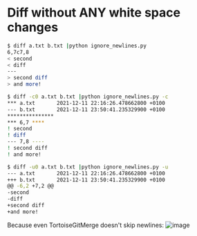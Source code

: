 # Diff without ANY white space changes

```bash
$ diff a.txt b.txt |python ignore_newlines.py
6,7c7,8
< second
< diff
---
> second diff
> and more!

$ diff -c0 a.txt b.txt |python ignore_newlines.py -c
*** a.txt       2021-12-11 22:16:26.478662800 +0100
--- b.txt       2021-12-11 23:50:41.235329900 +0100
***************
*** 6,7 ****
! second
! diff
--- 7,8 ----
! second diff
! and more!

$ diff -u0 a.txt b.txt |python ignore_newlines.py -u
--- a.txt       2021-12-11 22:16:26.478662800 +0100
+++ b.txt       2021-12-11 23:50:41.235329900 +0100
@@ -6,2 +7,2 @@
-second
-diff
+second diff
+and more!

```
Because even TortoiseGitMerge doesn't skip newlines:
![image](https://user-images.githubusercontent.com/9662163/201137223-8eb66ac1-bc14-4fb8-849d-5009c6470589.png)
